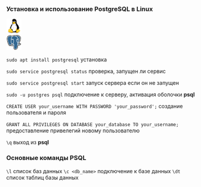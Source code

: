 ### Установка и использование PostgreSQL в Linux


<div>
    <img src="https://github.com/devicons/devicon/blob/master/icons/linux/linux-original.svg" width="40" height="40"/>&nbsp;
</div>
<div>
    <img src="https://github.com/devicons/devicon/blob/master/icons/postgresql/postgresql-original.svg" width="40" height="40"/>&nbsp;
</div>



`sudo apt install postgresql`   установка

`sudo service postgresql status`    проверка, запущен ли сервис

`sudo service postgresql start`     запуск сервера если он не запущен

`sudo -u postgres psql`     подключение к серверу, активация оболочки <b>psql</b>

`CREATE USER your_username WITH PASSWORD 'your_password';`      создание пользователя и пароля

`GRANT ALL PRIVILEGES ON DATABASE your_database TO your_username;`      предоставление привелегий новому пользователю

`\q`    выход из <b>psql</b>


### Основные команды PSQL

`\l`    список баз данных
`\c <db_name>`  подключение к базе данных
`\dt`   список таблиц базы данных
